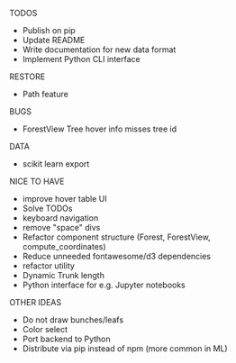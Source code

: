 TODOS
- Publish on pip
- Update README
- Write documentation for new data format
- Implement Python CLI interface

RESTORE
- Path feature

BUGS
- ForestView Tree hover info misses tree id

DATA
- scikit learn export

NICE TO HAVE
- improve hover table UI
- Solve TODOs
- keyboard navigation
- remove "space" divs
- Refactor component structure (Forest, ForestView, compute_coordinates)
- Reduce unneeded fontawesome/d3 dependencies
- refactor utility
- Dynamic Trunk length
- Python interface for e.g. Jupyter notebooks

OTHER IDEAS
- Do not draw bunches/leafs
- Color select
- Port backend to Python
- Distribute via pip instead of npm (more common in ML)